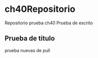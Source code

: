 # ch40Repositorio
Repositorio prueba ch40
Prueba de escrito
## Prueba de titulo
prueba nuevas de pull
